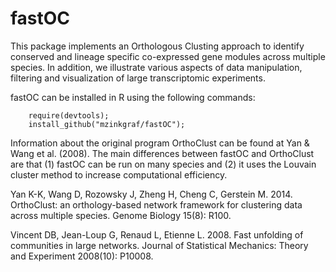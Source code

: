 # fastOC
This package implements an Orthologous Clusting approach to identify conserved and lineage specific co-expressed gene modules across multiple species. In addition, we illustrate various aspects of data manipulation, filtering and visualization of large transcriptomic experiments.

fastOC can be installed in R using the following commands:

````{r}
    require(devtools);
    install_github("mzinkgraf/fastOC");
````

Information about the original program OrthoClust can be found at Yan & Wang et al. (2008). The main differences between fastOC and OrthoClust are that (1) fastOC can be run on many species and (2) it uses the Louvain cluster method to increase computational efficiency.

Yan K-K, Wang D, Rozowsky J, Zheng H, Cheng C, Gerstein M. 2014. OrthoClust: an orthology-based network framework for clustering data across multiple species. Genome Biology 15(8): R100.

Vincent DB, Jean-Loup G, Renaud L, Etienne L. 2008. Fast unfolding of communities in large networks. Journal of Statistical Mechanics: Theory and Experiment 2008(10): P10008.

